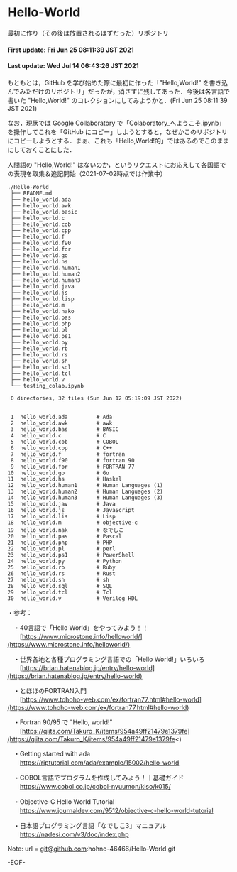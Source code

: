 # Hello-World
最初に作り（その後は放置されるはずだった）リポジトリ

#### First update: Fri Jun 25 08:11:39 JST 2021
#### Last update: Wed Jul 14 06:43:26 JST 2021

もともとは，GitHub を学び始めた際に最初に作った「"Hello,World!" を書き込んでみただけのリポジトリ」だったが，消さずに残してあった．今後は各言語で書いた "Hello,World!" のコレクションにしてみようかと．(Fri Jun 25 08:11:39 JST 2021)

なお，現状では Google Collaboratory で「Colaboratory_へようこそ.ipynb」を操作してこれを「GitHub にコピー」しようとすると，なぜかこのリポジトリにコピーしようとする．まぁ、これも「Hello,World!的」ではあるのでこのままにしておくことにした．

人間語の "Hello,World!" はないのか，というリクエストにお応えして各国語での表現を取集＆追記開始（2021-07-02時点では作業中）

    ./Hello-World
     ├── README.md
     ├── hello_world.ada
     ├── hello_world.awk
     ├── hello_world.basic
     ├── hello_world.c
     ├── hello_world.cob
     ├── hello_world.cpp
     ├── hello_world.f
     ├── hello_world.f90
     ├── hello_world.for
     ├── hello_world.go
     ├── hello_world.hs
     ├── hello_world.human1
     ├── hello_world.human2
     ├── hello_world.human3
     ├── hello_world.java
     ├── hello_world.js
     ├── hello_world.lisp
     ├── hello_world.m
     ├── hello_world.nako
     ├── hello_world.pas
     ├── hello_world.php
     ├── hello_world.pl
     ├── hello_world.ps1
     ├── hello_world.py
     ├── hello_world.rb
     ├── hello_world.rs
     ├── hello_world.sh
     ├── hello_world.sql
     ├── hello_world.tcl
     ├── hello_world.v
     └── testing_colab.ipynb
     
     0 directories, 32 files (Sun Jun 12 05:19:09 JST 2022)


     1  hello_world.ada         # Ada
     2  hello_world.awk         # awk
     3  hello_world.bas         # BASIC
     4  hello_world.c           # C
     5  hello_world.cob         # COBOL
     6  hello_world.cpp         # C++
     7  hello_world.f           # fortran
     8  hello_world.f90         # fortran 90
     9  hello_world.for         # FORTRAN 77
    10  hello_world.go          # Go
    11  hello_world.hs          # Haskel
    12  hello_world.human1      # Human Languages (1)
    13  hello_world.human2      # Human Languages (2)
    14  hello_world.human3      # Human Languages (3)
    15  hello_world.jav         # Java
    16  hello_world.js          # JavaScript
    17  hello_world.lis         # Lisp
    18  hello_world.m           # objective-c
    19  hello_world.nak         # なでしこ
    20  hello_world.pas         # Pascal
    21  hello_world.php         # PHP
    22  hello_world.pl          # perl
    23  hello_world.ps1         # PowerShell
    24  hello_world.py          # Python
    25  hello_world.rb          # Ruby
    26  hello_world.rs          # Rust
    27  hello_world.sh          # sh
    28  hello_world.sql         # SQL
    29  hello_world.tcl         # Tcl
    30  hello_world.v           # Verilog HDL

・参考：

　・40言語で「Hello World」をやってみよう！！<BR>
　　[https://www.microstone.info/helloworld/](https://www.microstone.info/helloworld/)

　・世界各地と各種プログラミング言語での「Hello World!」いろいろ<BR>
　　[https://brian.hatenablog.jp/entry/hello-world](https://brian.hatenablog.jp/entry/hello-world)

　・とほほのFORTRAN入門<BR>
　　[https://www.tohoho-web.com/ex/fortran77.html#hello-world](https://www.tohoho-web.com/ex/fortran77.html#hello-world)

　・Fortran 90/95 で "Hello, world!"<BR>
　　[https://qiita.com/Takuro_K/items/954a49ff21479e1379fe](https://qiita.com/Takuro_K/items/954a49ff21479e1379fe<)

　・Getting started with ada<BR>
　　https://riptutorial.com/ada/example/15002/hello-world

　・COBOL言語でプログラムを作成してみよう！｜基礎ガイド<BR>
　　https://www.cobol.co.jp/cobol-nyuumon/kiso/k015/

　・Objective-C Hello World Tutorial<BR>
　　https://www.journaldev.com/9512/objective-c-hello-world-tutorial

　・日本語プログラミング言語「なでしこ3」マニュアル<BR>
　　https://nadesi.com/v3/doc/index.php

Note:   url = git@github.com:hohno-46466/Hello-World.git

-EOF-
